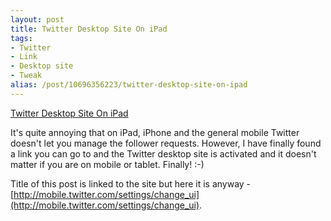 ```yaml
---
layout: post
title: Twitter Desktop Site On iPad
tags:
- Twitter
- Link
- Desktop site
- Tweak
alias: /post/10696356223/twitter-desktop-site-on-ipad
---
```

[Twitter Desktop Site On iPad](http://mobile.twitter.com/settings/change_ui)

It's quite annoying that on iPad, iPhone and the general mobile Twitter doesn't let you manage the follower requests. However, I have finally found a link you can go to and the Twitter desktop site is activated and it doesn't matter if you are on mobile or tablet. Finally! :-)

Title of this post is linked to the site but here it is anyway - [http://mobile.twitter.com/settings/change_ui](http://mobile.twitter.com/settings/change_ui).